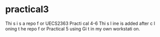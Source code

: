 # practical3
Thi s i s a repo f or UECS2363 Practi cal 4-6
Thi s l ine is added after c l oning t he repo f or Practical 5
using Gi t in my own workstati on.
